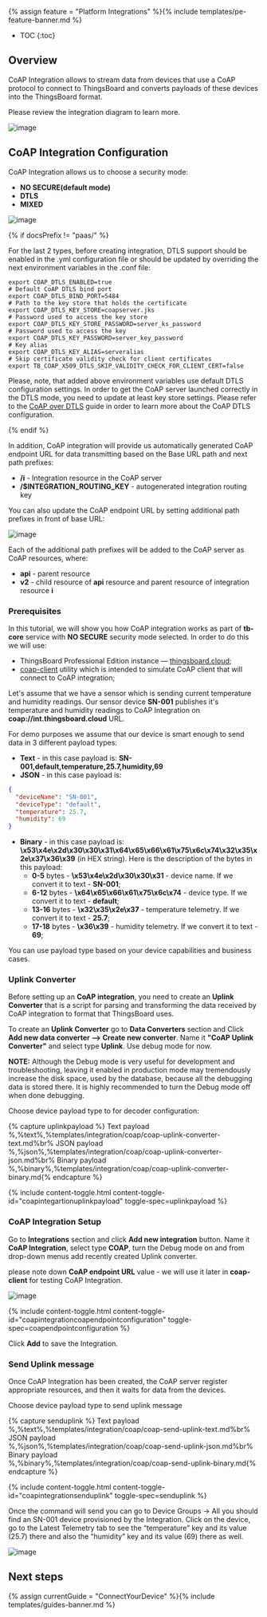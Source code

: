 {% assign feature = "Platform Integrations" %}{% include templates/pe-feature-banner.md %}

* TOC
{:toc}

## Overview

CoAP Integration allows to stream data from devices that use a CoAP protocol to connect to ThingsBoard and converts payloads of these devices into the ThingsBoard format.

Please review the integration diagram to learn more.

![image](/images/user-guide/integrations/coap-integration.svg)

## CoAP Integration Configuration

CoAP Integration allows us to choose a security mode:

- **NO SECURE(default mode)**  
- **DTLS**
- **MIXED**

![image](/images/user-guide/integrations/coap/coap-integration-modes.png)

{% if docsPrefix != "paas/" %}

 
For the last 2 types, before creating integration, DTLS support should be enabled in the .yml configuration file or should be updated by overriding the next environment variables in the .conf file:

```
export COAP_DTLS_ENABLED=true
# Default CoAP DTLS bind port
export COAP_DTLS_BIND_PORT=5484 
# Path to the key store that holds the certificate
export COAP_DTLS_KEY_STORE=coapserver.jks 
# Password used to access the key store
export COAP_DTLS_KEY_STORE_PASSWORD=server_ks_password
# Password used to access the key
export COAP_DTLS_KEY_PASSWORD=server_key_password
# Key alias
export COAP_DTLS_KEY_ALIAS=serveralias
# Skip certificate validity check for client certificates
export TB_COAP_X509_DTLS_SKIP_VALIDITY_CHECK_FOR_CLIENT_CERT=false
```

Please, note, that added above environment variables use default DTLS configuration settings. In order to get the CoAP server launched correctly in the DTLS mode, you need to update at least key store settings. Please refer to the [CoAP over DTLS](/docs/pe/user-guide/coap-over-dtls) guide in order to learn more about the CoAP DTLS configuration.

{% endif %}

In addition, CoAP integration will provide us automatically generated CoAP endpoint URL for data transmitting based on the Base URL path and next path prefixes: 
 - **/i** - Integration resource in the CoAP server
 - **/$INTEGRATION_ROUTING_KEY** - autogenerated integration routing key
 
You can also update the CoAP endpoint URL by setting additional path prefixes in front of base URL:

![image](/images/user-guide/integrations/coap/coap-integration-configuration-extra-path-prefix.png)

Each of the additional path prefixes will be added to the CoAP server as CoAP resources, where:
- **api** - parent resource
- **v2** - child resource of **api** resource and parent resource of integration resource **i**

### Prerequisites

In this tutorial, we will show you how CoAP integration works as part of **tb-core** service with **NO SECURE** security mode selected. In order to do this we will use: 

- ThingsBoard Professional Edition instance — [thingsboard.cloud](https://thingsboard.cloud); 
- [coap-client](http://manpages.ubuntu.com/manpages/focal/man5/coap-client.5.html) utility which is intended to simulate CoAP client that will connect to CoAP integration;

Let's assume that we have a sensor which is sending current temperature and humidity readings.
Our sensor device **SN-001** publishes it's temperature and humidity readings to CoAP Integration on **coap://int.thingsboard.cloud** URL.

For demo purposes we assume that our device is smart enough to send data in 3 different payload types:
- **Text** - in this case payload is: **SN-001,default,temperature,25.7,humidity,69**
- **JSON** - in this case payload is:

```json
{
  "deviceName": "SN-001",
  "deviceType": "default",
  "temperature": 25.7,
  "humidity": 69
}
```

- **Binary** - in this case payload is: **\x53\x4e\x2d\x30\x30\x31\x64\x65\x66\x61\x75\x6c\x74\x32\x35\x2e\x37\x36\x39** (in HEX string).
  Here is the description of the bytes in this payload:
    - **0-5** bytes - **\x53\x4e\x2d\x30\x30\x31** - device name. If we convert it to text - **SN-001**;
    - **6-12** bytes - **\x64\x65\x66\x61\x75\x6c\x74** - device type. If we convert it to text - **default**;
    - **13-16** bytes - **\x32\x35\x2e\x37** - temperature telemetry. If we convert it to text - **25.7**;
    - **17-18** bytes - **\x36\x39** - humidity telemetry. If we convert it to text - **69**;

You can use payload type based on your device capabilities and business cases.

### Uplink Converter

Before setting up an **CoAP integration**, you need to create an **Uplink Converter** that is a script for parsing and transforming the data received by CoAP integration to format that ThingsBoard uses.

To create an **Uplink Converter** go to **Data Converters** section and Click **Add new data converter —> Create new converter**.
Name it **"CoAP Uplink Converter"** and select type **Uplink**. Use debug mode for now.

**NOTE:** Although the Debug mode is very useful for development and troubleshooting, leaving it enabled in production mode may tremendously increase the disk space, used by the database, because all the debugging data is stored there. It is highly recommended to turn the Debug mode off when done debugging.

Choose device payload type to for decoder configuration:

{% capture uplinkpayload %}
Text payload<br/>%,%text%,%templates/integration/coap/coap-uplink-converter-text.md%br%
JSON payload<br/>%,%json%,%templates/integration/coap/coap-uplink-converter-json.md%br%
Binary payload<br/>%,%binary%,%templates/integration/coap/coap-uplink-converter-binary.md{% endcapture %}

{% include content-toggle.html content-toggle-id="coapintegartionuplinkpayload" toggle-spec=uplinkpayload %}

### CoAP Integration Setup

Go to **Integrations** section and click **Add new integration** button. Name it **CoAP Integration**, select type **COAP**, turn the Debug mode on and from drop-down menus add recently created Uplink converter.

please note down **CoAP endpoint URL** value - we will use it later in **coap-client** for testing CoAP Integration.

![image](/images/user-guide/integrations/coap/coap-integration-setup.png)

{% include content-toggle.html content-toggle-id="coapintegrationcoapendpointconfiguration" toggle-spec=coapendpointconfiguration %}

Click **Add** to save the Integration.

### Send Uplink message

Once CoAP Integration has been created, the CoAP server register appropriate resources, and then it waits for data from the devices.

Choose device payload type to send uplink message

{% capture senduplink %}
Text payload<br/>%,%text%,%templates/integration/coap/coap-send-uplink-text.md%br%
JSON payload<br/>%,%json%,%templates/integration/coap/coap-send-uplink-json.md%br%
Binary payload<br/>%,%binary%,%templates/integration/coap/coap-send-uplink-binary.md{% endcapture %}

{% include content-toggle.html content-toggle-id="coapintegrationsenduplink" toggle-spec=senduplink %}

Once the command will send you can go to Device Groups -> All you should find an SN-001 device provisioned by the Integration. 
Click on the device, go to the Latest Telemetry tab to see the “temperature” key and its value (25.7) there and also the “humidity” key and its value (69) there as well.

![image](/images/user-guide/integrations/coap/coap-integration-test-uplink.png)

## Next steps

{% assign currentGuide = "ConnectYourDevice" %}{% include templates/guides-banner.md %}
    
